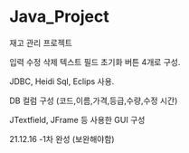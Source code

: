 # Java_Project
재고 관리 프로젝트

입력 수정 삭제 텍스트 필드 초기화 버튼 4개로 구성.

JDBC, Heidi Sql, Eclips 사용.

DB 컬럼 구성 (코드,이름,가격,등급,수량,수정 시간)

JTextfield, JFrame 등 사용한 GUI 구성

21.12.16 
-1차 완성 (보완해야함)


